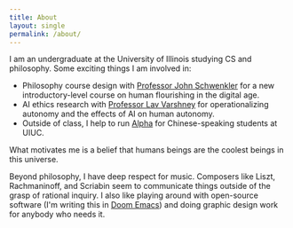 ```yaml
---
title: About
layout: single
permalink: /about/
---
```


I am an undergraduate at the University of Illinois studying CS and philosophy. Some exciting things I am involved in: 
* Philosophy course design with [Professor John Schwenkler](https://philosophy.illinois.edu/directory/profile/jschwenk) for a new introductory-level course on human flourishing in the digital age.
* AI ethics research with [Professor Lav Varshney](https://ece.illinois.edu/about/directory/faculty/varshney) for operationalizing autonomy and the effects of AI on human autonomy.
* Outside of class, I help to run [Alpha](https://alphausa.org/about/) for Chinese-speaking students at UIUC. 

What motivates me is a belief that humans beings are the coolest beings in this universe. 

Beyond philosophy, I have deep respect for music. Composers like Liszt, Rachmaninoff, and Scriabin seem to communicate things outside of the grasp of rational inquiry. I also like playing around with open-source software (I'm writing this in [Doom Emacs](https://github.com/doomemacs)) and doing graphic design work for anybody who needs it. 
